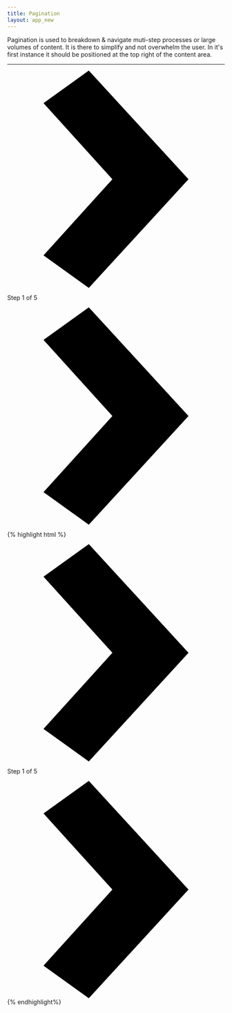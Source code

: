 ```yaml
---
title: Pagination
layout: app_new
---
```

<p class="bg-c-w100">
  <p class="t-4">
    Pagination is used to breakdown &amp; navigate muti-step processes or large volumes of content. It is there to simplify and not overwhelm the user. In it's first instance it should be positioned at the top right of the content area.
  </p>
</p>

<hr />

<div class="Pagination m-bottom-4">
	<a class="Pagination__button" href="#"><svg class="Pagination__icon" xmlns="http://www.w3.org/2000/svg" viewBox="0 0 12 12"><path d="M4.5 0L2 1.8 5.8 6 2 10.2 4.5 12 10 6z"/></svg></a>
	<p class="Pagination__status">Step <span>1</span> of <span>5</span></p>
	<a  class="Pagination__button" href="#"><svg class="Pagination__icon" xmlns="http://www.w3.org/2000/svg" viewBox="0 0 12 12"><path d="M4.5 0L2 1.8 5.8 6 2 10.2 4.5 12 10 6z"/></svg></a>
</div><!--Pagination-->


{% highlight html %}
<div class="Pagination">
	<a class="Pagination__button" href="#"><svg class="Pagination__icon" xmlns="http://www.w3.org/2000/svg" viewBox="0 0 12 12"><path d="M4.5 0L2 1.8 5.8 6 2 10.2 4.5 12 10 6z"/></svg></a>
	<p class="Pagination__status">Step <span>1</span> of <span>5</span></p>
	<a  class="Pagination__button" href="#"><svg class="Pagination__icon" xmlns="http://www.w3.org/2000/svg" viewBox="0 0 12 12"><path d="M4.5 0L2 1.8 5.8 6 2 10.2 4.5 12 10 6z"/></svg></a>
</div><!--Pagination-->
{% endhighlight%}
